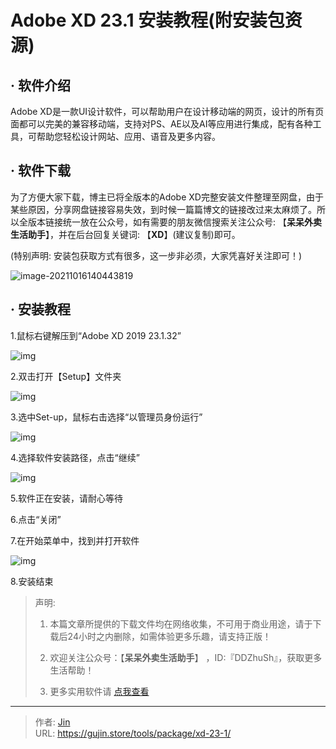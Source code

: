 # Adobe XD 23.1 安装教程(附安装包资源)


## · 软件介绍
Adobe XD是一款UI设计软件，可以帮助用户在设计移动端的网页，设计的所有页面都可以完美的兼容移动端，支持对PS、AE以及AI等应用进行集成，配有各种工具，可帮助您轻松设计网站、应用、语音及更多内容。

## · 软件下载
为了方便大家下载，博主已将全版本的Adobe XD完整安装文件整理至网盘，由于某些原因，分享网盘链接容易失效，到时候一篇篇博文的链接改过来太麻烦了。所以全版本链接统一放在公众号，如有需要的朋友微信搜索关注公众号: 【**呆呆外卖生活助手**】，并在后台回复关键词: 【**XD**】(建议复制)即可。

(特别声明: 安装包获取方式有很多，这一步非必须，大家凭喜好关注即可！)

![image-20211016140443819](https://img.gujin.store/img/image-20211016140443819.png)

## · 安装教程

1.鼠标右键解压到“Adobe XD 2019 23.1.32”

![img](https://img.gujin.store/img/v2-f1f1ac28d7fb746106cf8cd4a6405bef_720w.png)

2.双击打开【Setup】文件夹

![img](https://img.gujin.store/img/v2-2d112258c43f41d10c0e3dd6118af386_720w.png)

3.选中Set-up，鼠标右击选择“以管理员身份运行”

![img](https://img.gujin.store/img/v2-76add90541dd407c549b9b920629a19e_720w.png)

4.选择软件安装路径，点击“继续”

![img](https://img.gujin.store/img/v2-fc7faaa7244d77e1ff011381a18a6124_720w.png)

5.软件正在安装，请耐心等待

6.点击“关闭”

7.在开始菜单中，找到并打开软件

![img](https://img.gujin.store/img/v2-5b1624181329567ac8d38c0fba94db8e_720w.png)

8.安装结束




> 声明: 
>
> 1. 本篇文章所提供的下载文件均在网络收集，不可用于商业用途，请于下载后24小时之内删除，如需体验更多乐趣，请支持正版！
>
> 2. 欢迎关注公众号：【**呆呆外卖生活助手**】 ，ID:『DDZhuSh』，获取更多生活帮助！
>
> 3. 更多实用软件请  [点我查看](/tools)

---

> 作者: [Jin](https://img.gujin.store/img/favicon.ico)  
> URL: https://gujin.store/tools/package/xd-23-1/  

